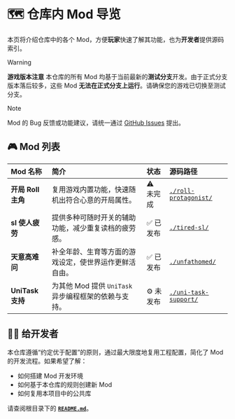 # 🗺️ 仓库内 Mod 导览

本页将介绍仓库中的各个 Mod，方便**玩家**快速了解其功能，也为**开发者**提供源码索引。

> [!WARNING]
> **游戏版本注意**
> 本仓库的所有 Mod 均基于当前最新的**测试分支**开发。由于正式分支版本落后较多，这些 Mod **无法在正式分支上运行**。请确保您的游戏已切换至测试分支。

> [!NOTE]
> Mod 的 Bug 反馈或功能建议，请统一通过 [GitHub Issues](https://github.com/iplaylf2/lf2-taiwu-mods/issues) 提出。

## 🎮 Mod 列表

| Mod 名称 | 简介 | 状态 | 源码路径 |
| :--- | :--- | :--- | :--- |
| **开局 Roll 主角** | 复用游戏内置功能，快速随机出符合心意的开局属性。 | ⚠️ 未完成 | [`./roll-protagonist/`](./roll-protagonist/) |
| **sl 使人疲劳** | 提供多种可随时开关的辅助功能，减少重复读档的疲劳感。 | ✅ 已发布 | [`./tired-sl/`](./tired-sl/) |
| **天意高难问** | 补全年龄、生育等方面的游戏设定，使世界运作更鲜活自由。 | ✅ 已发布 | [`./unfathomed/`](./unfathomed/) |
| **UniTask 支持** | 为其他 Mod 提供 `UniTask` 异步编程框架的依赖与支持。 | ⚙️ 未发布 | [`./uni-task-support/`](./uni-task-support/) |

## 🧑‍💻 给开发者

本仓库遵循“约定优于配置”的原则，通过最大限度地复用工程配置，简化了 Mod 的开发流程。如果希望了解：

- 如何搭建 Mod 开发环境
- 如何基于本仓库的规则创建新 Mod
- 如何复用本项目中的公共库

请查阅根目录下的 [**`README.md`**](../../README.md)。
